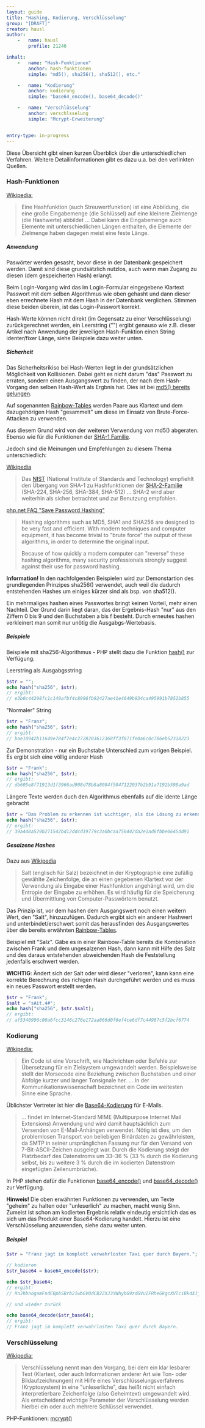 ```yaml
---
layout: guide
title: "Hashing, Kodierung, Verschlüsselung"
group: "[DRAFT]"
creator: hausl
author:
    -   name: hausl
        profile: 21246

inhalt:
    -   name: "Hash-Funktionen"
        anchor: hash-funktionen
        simple: "md5(), sha256(), sha512(), etc."

    -   name: "Kodierung"
        anchor: kodierung
        simple: "base64_encode(), base64_decode()"

    -   name: "Verschlüsselung"
        anchor: verschlsselung
        simple: "Mcrypt-Erweiterung"


entry-type: in-progress
---
```



Diese Übersicht gibt einen kurzen Überblick über die unterschiedlichen Verfahren. Weitere Detailinformationen gibt es dazu u.a. bei den verlinkten Quellen.


### Hash-Funktionen

[Wikipedia:](http://de.wikipedia.org/wiki/Hashfunktion)

> Eine Hashfunktion (auch Streuwertfunktion) ist eine Abbildung, die eine große Eingabemenge (die Schlüssel) auf eine kleinere Zielmenge (die Hashwerte) abbildet ... Dabei kann die Eingabemenge auch Elemente mit unterschiedlichen Längen enthalten, die Elemente der Zielmenge haben dagegen meist eine feste Länge.


##### Anwendung

Paswörter werden gesasht, bevor diese in der Datenbank gespeichert werden. Damit sind diese grundsätzlich nutzlos, auch wenn man Zugang zu diesen (dem gespeicherten Hash) erlangt.

Beim Login-Vorgang wird das im Login-Formular eingegebene Klartext Passwort mit dem selben Algorithmus wie oben gehasht und dann dieser eben errechnete Hash mit dem Hash in der Datenbank verglichen. Stimmen diese beiden überein, ist das Login-Passwort korrekt.

Hash-Werte können nicht direkt (im Gegensatz zu einer Verschlüsselung) zurückgerechnet werden, ein Leerstring ("") ergibt genauso wie z.B. dieser Artikel nach Anwendung der jeweiligen Hash-Funktion einen String identer/fixer Länge, siehe Beispiele dazu weiter unten.


##### Sicherheit

Das Sicherheitsrikiso bei Hash-Werten liegt in der grundsätzlichen Möglichkeit von Kollisionen. Dabei geht es nicht darum "das" Passwort zu erraten, sondern einen Ausgangswert zu finden, der nach dem Hash-Vorgang den selben Hash-Wert als Ergbnis hat. Dies ist bei [md5() bereits gelungen](http://de.wikipedia.org/wiki/Message-Digest_Algorithm_5#Kollisionsresistenz).

Auf sogenannten [Rainbow-Tables](http://de.wikipedia.org/wiki/Rainbow_Table) werden Paare aus Klartext und dem dazugehörigen Hash "gesammelt" um diese im Einsatz von Brute-Force-Attacken zu verwenden. 

Aus diesem Grund wird von der weiteren Verwendung von md5() abgeraten. Ebenso wie für die Funktionen der [SHA-1 Familie](http://de.wikipedia.org/wiki/Secure_Hash_Algorithm#SHA.2FSHA-1).

Jedoch sind die Meinungen und Empfehlungen zu diesem Thema unterschiedlich:

[Wikipedia](http://de.wikipedia.org/wiki/Secure_Hash_Algorithm#Empfehlungen)

> Das [NIST](http://de.wikipedia.org/wiki/National_Institute_of_Standards_and_Technology) (National Institute of Standards and Technology) empfiehlt den Übergang von SHA-1 zu Hashfunktionen der [SHA-2-Familie](http://de.wikipedia.org/wiki/SHA-2) (SHA-224, SHA-256, SHA-384, SHA-512) ... SHA-2 wird aber weiterhin als sicher betrachtet und zur Benutzung empfohlen.


[php.net FAQ "Save Password Hashing"](http://www.php.net/manual/de/faq.passwords.php)

> Hashing algorithms such as MD5, SHA1 and SHA256 are designed to be very fast and efficient. With modern techniques and computer equipment, it has become trivial to "brute force" the output of these algorithms, in order to determine the original input. 
> 
> Because of how quickly a modern computer can "reverse" these hashing algorithms, many security professionals strongly suggest against their use for password hashing.   


<div class="alert alert-info"><strong>Information!</strong> In den nachfolgenden Beispielen wird zur Demonstartion des grundlegenden Prinzipes sha256() verwendet, auch weil die dadurch entstehenden Hashes um einiges kürzer sind als bsp. von sha512().</div>


Ein mehrmaliges hashen eines Passwortes bringt keinen Vorteil, mehr einen Nachteil. Der Grund darin liegt daran, das der Ergebnis-Hash "nur" aus den Ziffern 0 bis 9 und den Buchstaben a bis f besteht. Durch erneutes hashen verkleinert man somit nur unötig die Ausgabgs-Wertebasis.


##### Beispiele

Beispiele mit sha256-Algorithmus - PHP stellt dazu die Funktion [hash()](http://php.net/manual/de/book.hash.php) zur Verfügung.


Leerstring als Ausgabgsstring

~~~ php
$str = "";
echo hash("sha256", $str);
// ergibt:
// e3b0c44298fc1c149afbf4c8996fb92427ae41e4649b934ca495991b7852b855
~~~


"Normaler" String

~~~ php
$str = "Franz";
echo hash("sha256", $str);
// ergibt:
// bae10942b11649e784f7e4c2728203612368ff3f871fe0a6c0c706eb52318223
~~~


Zur Demonstration - nur ein Buchstabe Unterschied zum vorigen Beispiel. Es ergibt sich eine völlig anderer Hash

~~~ php
$str = "Frank";
echo hash("sha256", $str);
// ergibt:
// db605e8f71913d1f3966ad908d78b8a8084f5047122037b2b91a7192b598a9ad
~~~


Längere Texte werden duch den Algorithmus ebenfalls auf die idente Länge gebracht

~~~ php
$str = "Das Problem zu erkennen ist wichtiger, als die Lösung zu erkennen, denn die genaue Darstellung des Problems führt zur Lösung. (Albert Einstein)";
echo hash("sha256", $str);
// ergibt:
// 39a448a529b271542bd12ddcd19779c3a0bcaa750442da2e1ad6fbbe0645dd91
~~~


##### Gesalzene Hashes

Dazu aus [Wikipedia](http://de.wikipedia.org/wiki/Salt_(Kryptologie))

> Salt (englisch für Salz) bezeichnet in der Kryptographie eine zufällig gewählte Zeichenfolge, die an einen gegebenen Klartext vor der Verwendung als Eingabe einer Hashfunktion angehängt wird, um die Entropie der Eingabe zu erhöhen. Es wird häufig für die Speicherung und Übermittlung von Computer-Passwörtern benutzt.

Das Prinzip ist, vor dem hashen dem Ausgangswert noch einen weitern Wert, den "Salt", hinzuzufügen. Dadurch ergibt sich ein anderer Hashwert und unterbindet/erschwert somit das herausfinden des Ausgangswertes über die bereits erwähnten [Rainbow-Tables](http://de.wikipedia.org/wiki/Rainbow_Table).


Beispiel mit "Salz". Gäbe es in einer Rainbow-Table bereits die Kombination zwischen Frank und dem ungesalzenen Hash, dann kann mit Hilfe des Salz und des daraus entstehenden abweichenden Hash die Feststellung jedenfalls erschwert werden.

**WICHTIG**: Ändert sich der Salt oder wird dieser "verloren", kann kann eine korrekte Berechnung des richigen Hash durchgeführt werden und es muss ein neues Passwort erstellt werden.

~~~ php
$str = "Frank";
$salt = "sAit,4#";
echo hash("sha256", $str.$salt);
// ergibt:
// af5340996c00a6fcc3146c276e172aa866d0f6ef4ce6df7c44987c5f2bcf6774
~~~


### Kodierung

[Wikipedia:](http://de.wikipedia.org/wiki/Code)

> Ein Code ist eine Vorschrift, wie Nachrichten oder Befehle zur Übersetzung für ein Zielsystem umgewandelt werden. Beispielsweise stellt der Morsecode eine Beziehung zwischen Buchstaben und einer Abfolge kurzer und langer Tonsignale her. ... In der Kommunikationswissenschaft bezeichnet ein Code im weitesten Sinne eine Sprache.


Üblichster Vertreter ist hier die [Base64-Kodierung](http://de.wikipedia.org/wiki/Base64) für  E-Mails. 

> ... findet im Internet-Standard MIME (Multipurpose Internet Mail Extensions) Anwendung und wird damit hauptsächlich zum Versenden von E-Mail-Anhängen verwendet. Nötig ist dies, um den problemlosen Transport von beliebigen Binärdaten zu gewährleisten, da SMTP in seiner ursprünglichen Fassung nur für den Versand von 7-Bit-ASCII-Zeichen ausgelegt war. Durch die Kodierung steigt der Platzbedarf des Datenstroms um 33–36 % (33 % durch die Kodierung selbst, bis zu weitere 3 % durch die im kodierten Datenstrom eingefügten Zeilenumbrüche).


In PHP stehen dafür die Funktionen [base64_encode()](http://php.net/manual/de/function.base64-encode.php) und [base64_decode()](http://www.php.net/manual/de/function.base64-decode.php) zur Verfügung.


<div class="alert alert-info"><strong>Hinweis!</strong> Die oben erwähnten Funktionen zu verwenden, um Texte "geheim" zu halten oder "unleserlich" zu machen, macht wenig Sinn. Zumeist ist schon am kodierten Ergebnis relativ eindeutig ersichtlich das es sich um das Produkt einer Base64-Kodierung handelt. Hierzu ist eine Verschlüsselung anzuwenden, siehe dazu weiter unten.</div>


##### Beispiel

~~~ php
$str = "Franz jagt im komplett verwahrlosten Taxi quer durch Bayern.";

// kodieren 
$str_base64 = base64_encode($str);

echo $str_base64;
// ergibt:
// RnJhbnogamFndCBpbSBrb21wbGV0dCB2ZXJ3YWhybG9zdGVuIFRheGkgcXVlciBkdXJjaCBCYXllcm4u

// und wieder zurück

echo base64_decode($str_base64);
// ergibt:
// Franz jagt im komplett verwahrlosten Taxi quer durch Bayern.
~~~


### Verschlüsselung

[Wikipedia:](http://de.wikipedia.org/wiki/Verschl%C3%BCsselung)

> Verschlüsselung nennt man den Vorgang, bei dem ein klar lesbarer Text (Klartext, oder auch Informationen anderer Art wie Ton- oder Bildaufzeichnungen) mit Hilfe eines Verschlüsselungsverfahrens (Kryptosystem) in eine "unleserliche", das heißt nicht einfach interpretierbare Zeichenfolge (also Geheimtext) umgewandelt wird. Als entscheidend wichtige Parameter der Verschlüsselung werden hierbei ein oder auch mehrere Schlüssel verwendet.


PHP-Funktionen: 
[mcrypt()](http://www.php.net/manual/de/book.mcrypt.php)
